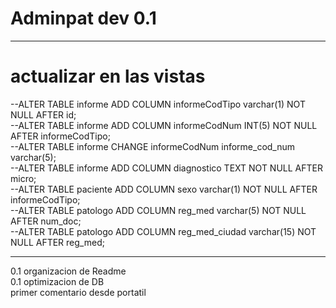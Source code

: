# Adminpat dev 0.1
<hr>
<h1>actualizar en las vistas</h1>
--ALTER TABLE informe ADD COLUMN informeCodTipo varchar(1) NOT NULL AFTER id;<br/>
--ALTER TABLE informe ADD COLUMN informeCodNum INT(5) NOT NULL AFTER informeCodTipo;<br/>
--ALTER TABLE informe CHANGE informeCodNum informe_cod_num varchar(5);<br/>
--ALTER TABLE informe ADD COLUMN diagnostico TEXT NOT NULL AFTER micro;<br/>
--ALTER TABLE paciente ADD COLUMN sexo varchar(1) NOT NULL AFTER informeCodTipo;</br>
--ALTER TABLE patologo ADD COLUMN reg_med varchar(5) NOT NULL AFTER num_doc;</br>
--ALTER TABLE patologo ADD COLUMN reg_med_ciudad varchar(15) NOT NULL AFTER reg_med;</br>
<hr>
0.1 organizacion de Readme<br/>
0.1 optimizacion de DB<br/>
primer comentario desde portatil

